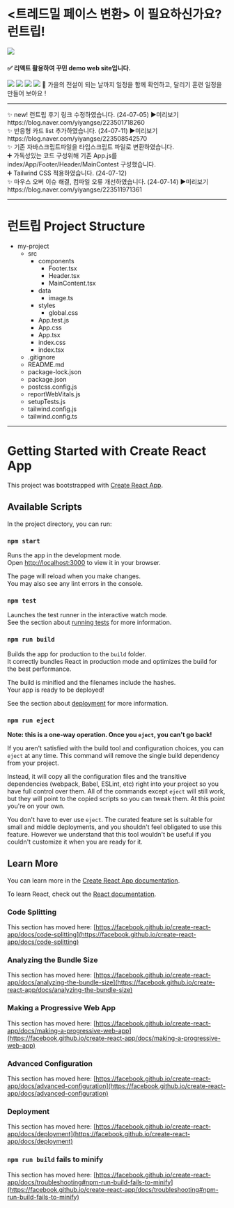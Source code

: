 <!DOCTYPE html>
<html lang="en">

<head>
  <meta charset="UTF-8">
  <meta name="viewport" content="width=device-width, initial-scale=1.0">
 <h1> <트레드밀 페이스 변환> 이 필요하신가요? 런트립! </h1>
   <img src=https://postfiles.pstatic.net/MjAyNDA3MTRfMTIx/MDAxNzIwOTExNjYzNzEz.0PMUTuYH36FZ5o2AQiwz2VTQI9dqyIcttP7phAPulG4g.MRwflgOuYLjysQUWfQBo4rOuJvwo50zaWAXvMKURgqEg.PNG/image.png?type=w966>
<h4>✅ 리액트 활용하여 꾸민 demo web site입니다. </h4>
<img src=https://postfiles.pstatic.net/MjAyNDA3MTVfMjc3/MDAxNzIxMDIwNzU5NDcx.phNv2Y35JPZt0ePPwvMrAzF4Hk0eDLwOLD-zGypmCtMg.waKjo2Rx8bKNZHcUxXS7dpIVFSBziemr_6P8ICNaYr8g.PNG/image.png?type=w966>
<img src=https://postfiles.pstatic.net/MjAyNDA3MTVfMTU0/MDAxNzIxMDIwMjU1ODI3.rBihRRkC48bfW0O3XN0U3AeEBTm8gHZvzedVwIVpyWYg.21k5gB2CnOX-vcbQhCtoHYfzandfRJ6G4bQ29vhvt2sg.PNG/image.png?type=w966>
<img src=https://postfiles.pstatic.net/MjAyNDA3MTVfODQg/MDAxNzIxMDIwNjkyODIw.QNSGm7R7GipmSjCub7Cz1wJ2ZE-qB8MuqLgts_HcL64g._ZSQkM0u6EUrUrNaVuQP8p0c5YlBZitHTC1-QrGMIjgg.PNG/image.png?type=w966>
<img src=https://postfiles.pstatic.net/MjAyNDA3MTVfMTYy/MDAxNzIxMDIwODA4Nzkx.P9AHLZaq-kPWeQvLObDVV4JmJK0-hFauCV4xa-tqCpUg.afobWDd6cK1LKCWmFr1YRM_sLaisRtC5I9UCWqED-IYg.PNG/image.png?type=w966>
 </head>
<body>
  🍂 가을의 전설이 되는 날까지 일정을 함께 확인하고, 달리기 훈련 일정을 만들어 보아요 !
<hr/>
✨ new! 런트립 후기 링크 수정하였습니다. (24-07-05)
  ▶️미리보기
<href a>https://blog.naver.com/yiyangse/223501718260</href>
<br/>
✨ 반응형 카드 list 추가하였습니다. (24-07-11)
  ▶️미리보기
<href a>https://blog.naver.com/yiyangse/223508542570</href>
<br/>
✨ 기존 자바스크립트파일을 타입스크립트 파일로 변환하였습니다.
<br/>
➕ 가독성있는 코드 구성위해 기존 App.js를 index/App/Footer/Header/MainContest 구성했습니다.
<br/>
➕ Tailwind CSS 적용하였습니다. (24-07-12)
<br/>
  ✨ 마우스 오버 이슈 해결, 컴파일 오류 개선하였습니다. (24-07-14)
    ▶️미리보기
  <href a>https://blog.naver.com/yiyangse/223511971361</href>
<hr/>
  <h1>런트립 Project Structure</h1>
  <ul>
    <li class="folder">my-project
      <ul>
        <li class="folder">src
          <ul>
            <li class="folder">components
              <ul>
                <li class="file">Footer.tsx</li>
                <li class="file">Header.tsx</li>
                <li class="file">MainContent.tsx</li>
              </ul>
            </li>
            <li class="folder">data
              <ul>
                <li class="file">image.ts</li>
              </ul>
            </li>
            <li class="folder">styles
              <ul>
                <li class="file">global.css</li>
              </ul>
            </li>
            <li class="file">App.test.js</li>
            <li class="file">App.css</li>
            <li class="file">App.tsx</li>
            <li class="file">index.css</li>
            <li class="file">index.tsx</li>
          </ul>
        </li>
        <li class="file">.gitignore</li>
        <li class="file">README.md</li>
        <li class="file">package-lock.json</li>
        <li class="file">package.json</li>
        <li class="file">postcss.config.js</li>
        <li class="file">reportWebVitals.js</li>
        <li class="file">setupTests.js</li>
        <li class="file">tailwind.config.js</li>
        <li class="file">tailwind.config.ts</li>
      </ul>
    </li>
  </ul>
</body>
</html>

<hr/>







# Getting Started with Create React App

This project was bootstrapped with [Create React App](https://github.com/facebook/create-react-app).

## Available Scripts

In the project directory, you can run:

### `npm start`

Runs the app in the development mode.\
Open [http://localhost:3000](http://localhost:3000) to view it in your browser.

The page will reload when you make changes.\
You may also see any lint errors in the console.

### `npm test`

Launches the test runner in the interactive watch mode.\
See the section about [running tests](https://facebook.github.io/create-react-app/docs/running-tests) for more information.

### `npm run build`

Builds the app for production to the `build` folder.\
It correctly bundles React in production mode and optimizes the build for the best performance.

The build is minified and the filenames include the hashes.\
Your app is ready to be deployed!

See the section about [deployment](https://facebook.github.io/create-react-app/docs/deployment) for more information.

### `npm run eject`

**Note: this is a one-way operation. Once you `eject`, you can't go back!**

If you aren't satisfied with the build tool and configuration choices, you can `eject` at any time. This command will remove the single build dependency from your project.

Instead, it will copy all the configuration files and the transitive dependencies (webpack, Babel, ESLint, etc) right into your project so you have full control over them. All of the commands except `eject` will still work, but they will point to the copied scripts so you can tweak them. At this point you're on your own.

You don't have to ever use `eject`. The curated feature set is suitable for small and middle deployments, and you shouldn't feel obligated to use this feature. However we understand that this tool wouldn't be useful if you couldn't customize it when you are ready for it.

## Learn More

You can learn more in the [Create React App documentation](https://facebook.github.io/create-react-app/docs/getting-started).

To learn React, check out the [React documentation](https://reactjs.org/).

### Code Splitting

This section has moved here: [https://facebook.github.io/create-react-app/docs/code-splitting](https://facebook.github.io/create-react-app/docs/code-splitting)

### Analyzing the Bundle Size

This section has moved here: [https://facebook.github.io/create-react-app/docs/analyzing-the-bundle-size](https://facebook.github.io/create-react-app/docs/analyzing-the-bundle-size)

### Making a Progressive Web App

This section has moved here: [https://facebook.github.io/create-react-app/docs/making-a-progressive-web-app](https://facebook.github.io/create-react-app/docs/making-a-progressive-web-app)

### Advanced Configuration

This section has moved here: [https://facebook.github.io/create-react-app/docs/advanced-configuration](https://facebook.github.io/create-react-app/docs/advanced-configuration)

### Deployment

This section has moved here: [https://facebook.github.io/create-react-app/docs/deployment](https://facebook.github.io/create-react-app/docs/deployment)

### `npm run build` fails to minify

This section has moved here: [https://facebook.github.io/create-react-app/docs/troubleshooting#npm-run-build-fails-to-minify](https://facebook.github.io/create-react-app/docs/troubleshooting#npm-run-build-fails-to-minify)
